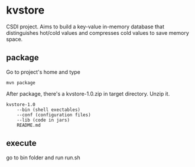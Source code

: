 # kvstore #

CSDI project. Aims to build a key-value in-memory database that distinguishes hot/cold values and compresses cold values to save memory space.

## package ##

Go to project's home and type
```
mvn package
```
After package, there's a kvstore-1.0.zip in target directory. Unzip it.
```
kvstore-1.0
    --bin (shell exectables)
    --conf (configuration files)
    --lib (code in jars)
    README.md
```

## execute ##

go to bin folder and run run.sh
